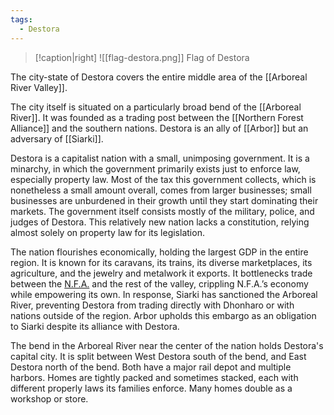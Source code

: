```yaml
---
tags:
  - Destora
---
```

> [!caption|right]
> ![[flag-destora.png]]
> Flag of Destora

The city-state of Destora covers the entire middle area of the [[Arboreal River Valley]].

The city itself is situated on a particularly broad bend of the [[Arboreal River]]. It was founded as a trading post between the [[Northern Forest Alliance]] and the southern nations. Destora is an ally of [[Arbor]] but an adversary of [[Siarki]].

Destora is a capitalist nation with a small, unimposing government. It is a minarchy, in which the government primarily exists just to enforce law, especially property law. Most of the tax this government collects, which is nonetheless a small amount overall, comes from larger businesses; small businesses are unburdened in their growth until they start dominating their markets. The government itself consists mostly of the military, police, and judges of Destora. This relatively new nation lacks a constitution, relying almost solely on property law for its legislation.

The nation flourishes economically, holding the largest GDP in the entire region. It is known for its caravans, its trains, its diverse marketplaces, its agriculture, and the jewelry and metalwork it exports. It bottlenecks trade between the [N.F.A.](Northern%20Forest%20Alliance.md) and the rest of the valley, crippling N.F.A.’s economy while empowering its own. In response, Siarki has sanctioned the Arboreal River, preventing Destora from trading directly with Dhonharo or with nations outside of the region. Arbor upholds this embargo as an obligation to Siarki despite its alliance with Destora.

The bend in the Arboreal River near the center of the nation holds Destora's capital city. It is split between West Destora south of the bend, and East Destora north of the bend. Both have a major rail depot and multiple harbors. Homes are tightly packed and sometimes stacked, each with different properly laws its families enforce. Many homes double as a workshop or store.